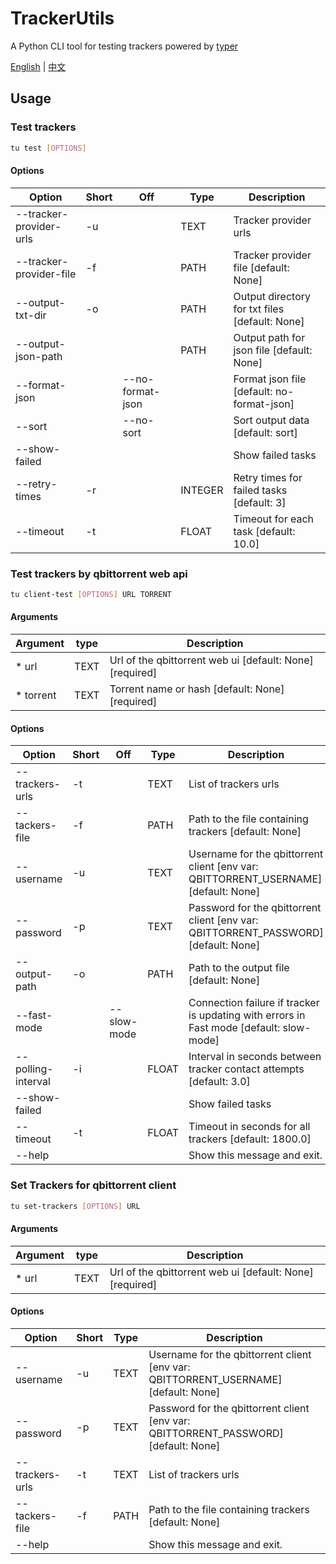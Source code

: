 # TrackerUtils

A Python CLI tool for testing trackers powered by [typer](https://github.com/fastapi/typer)

[English](README.md) | [中文](README_zh-cn.md)

## Usage

### Test trackers
```bash
tu test [OPTIONS]
```                                                                                      

#### Options
| Option                  | Short | Off              | Type    | Description                                    |
| ----------------------- | ----- | ---------------- | ------- | ---------------------------------------------- |
| --tracker-provider-urls | -u    |                  | TEXT    | Tracker provider urls                          |
| --tracker-provider-file | -f    |                  | PATH    | Tracker provider file [default: None]          |
| --output-txt-dir        | -o    |                  | PATH    | Output directory for txt files [default: None] |
| --output-json-path      |       |                  | PATH    | Output path for json file [default: None]      |
| --format-json           |       | --no-format-json |         | Format json file [default: no-format-json]     |
| --sort                  |       | --no-sort        |         | Sort output data [default: sort]               |
| --show-failed           |       |                  |         | Show failed tasks                              |
| --retry-times           | -r    |                  | INTEGER | Retry times for failed tasks [default: 3]      |
| --timeout               | -t    |                  | FLOAT   | Timeout for each task [default: 10.0]          |

### Test trackers by qbittorrent web api
```bash
tu client-test [OPTIONS] URL TORRENT
```

#### Arguments
| Argument  | type | Description                                              |
| --------- | ---- | -------------------------------------------------------- |
| * url     | TEXT | Url of the qbittorrent web ui [default: None] [required] |
| * torrent | TEXT | Torrent name or hash [default: None] [required]          |

#### Options
| Option             | Short | Off         | Type  | Description                                                                             |
| ------------------ | ----- | ----------- | ----- | --------------------------------------------------------------------------------------- |
| --trackers-urls    | -t    |             | TEXT  | List of trackers urls                                                                   |
| --tackers-file     | -f    |             | PATH  | Path to the file containing trackers [default: None]                                    |
| --username         | -u    |             | TEXT  | Username for the qbittorrent client [env var: QBITTORRENT_USERNAME] [default: None]     |
| --password         | -p    |             | TEXT  | Password for the qbittorrent client [env var: QBITTORRENT_PASSWORD] [default: None]     |
| --output-path      | -o    |             | PATH  | Path to the output file [default: None]                                                 |
| --fast-mode        |       | --slow-mode |       | Connection failure if tracker is updating with errors in Fast mode [default: slow-mode] |
| --polling-interval | -i    |             | FLOAT | Interval in seconds between tracker contact attempts [default: 3.0]                     |
| --show-failed      |       |             |       | Show failed tasks                                                                       |
| --timeout          | -t    |             | FLOAT | Timeout in seconds for all trackers [default: 1800.0]                                   |
| --help             |       |             |       | Show this message and exit.                                                             |

### Set Trackers for qbittorrent client
```bash
tu set-trackers [OPTIONS] URL
```

#### Arguments
| Argument | type | Description                                              |
| -------- | ---- | -------------------------------------------------------- |
| * url    | TEXT | Url of the qbittorrent web ui [default: None] [required] |

#### Options
| Option          | Short | Type | Description                                                                         |
| --------------- | ----- | ---- | ----------------------------------------------------------------------------------- |
| --username      | -u    | TEXT | Username for the qbittorrent client [env var: QBITTORRENT_USERNAME] [default: None] |
| --password      | -p    | TEXT | Password for the qbittorrent client [env var: QBITTORRENT_PASSWORD] [default: None] |
| --trackers-urls | -t    | TEXT | List of trackers urls                                                               |
| --tackers-file  | -f    | PATH | Path to the file containing trackers [default: None]                                |
| --help          |       |      | Show this message and exit.                                                         |
